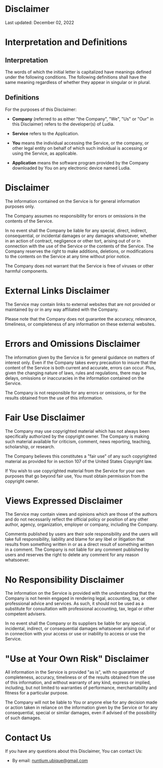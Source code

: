 # Disclaimer

Last updated: December 02, 2022

# Interpretation and Definitions

## Interpretation

The words of which the initial letter is capitalized have meanings defined under
the following conditions.  The following definitions shall have the same meaning 
regardless of whether they appear in singular or in plural.

## Definitions

For the purposes of this Disclaimer:

- __Company__ (referred to as either "the Company", "We", "Us" or "Our" in this 
Disclaimer) refers to the developer(s) of Ludia.

- __Service__ refers to the Application.

- __You__ means the individual accessing the Service, or the company, or other 
legal entity on behalf of which such individual is accessing or using the 
Service, as applicable.

- __Application__ means the software program provided by the Company downloaded 
by You on any electronic device named Ludia.

# Disclaimer

The information contained on the Service is for general information purposes 
only.

The Company assumes no responsibility for errors or omissions in the contents of 
the Service.

In no event shall the Company be liable for any special, direct, indirect, 
consequential, or incidental damages or any damages whatsoever, whether in an 
action of contract, negligence or other tort, arising out of or in connection 
with the use of the Service or the contents of the Service. The Company reserves 
the right to make additions, deletions, or modifications to the contents on the 
Service at any time without prior notice.

The Company does not warrant that the Service is free of viruses or other 
harmful components.

# External Links Disclaimer

The Service may contain links to external websites that are not provided or 
maintained by or in any way affiliated with the Company.

Please note that the Company does not guarantee the accuracy, relevance, 
timeliness, or completeness of any information on these external websites.

# Errors and Omissions Disclaimer

The information given by the Service is for general guidance on matters of 
interest only. Even if the Company takes every precaution to insure that the 
content of the Service is both current and accurate, errors can occur. Plus, 
given the changing nature of laws, rules and regulations, there may be delays, 
omissions or inaccuracies in the information contained on the Service.

The Company is not responsible for any errors or omissions, or for the results 
obtained from the use of this information.

# Fair Use Disclaimer

The Company may use copyrighted material which has not always been specifically 
authorized by the copyright owner. The Company is making such material available 
for criticism, comment, news reporting, teaching, scholarship, or research.

The Company believes this constitutes a "fair use" of any such copyrighted 
material as provided for in section 107 of the United States Copyright law.

If You wish to use copyrighted material from the Service for your own purposes 
that go beyond fair use, You must obtain permission from the copyright owner.

# Views Expressed Disclaimer

The Service may contain views and opinions which are those of the authors and 
do not necessarily reflect the official policy or position of any other author, 
agency, organization, employer or company, including the Company.

Comments published by users are their sole responsibility and the users will 
take full responsibility, liability and blame for any libel or litigation that 
results from something written in or as a direct result of something written in 
a comment. The Company is not liable for any comment published by users and 
reserves the right to delete any comment for any reason whatsoever.

# No Responsibility Disclaimer

The information on the Service is provided with the understanding that the 
Company is not herein engaged in rendering legal, accounting, tax, or other 
professional advice and services. As such, it should not be used as a substitute 
for consultation with professional accounting, tax, legal or other competent 
advisers.

In no event shall the Company or its suppliers be liable for any special, 
incidental, indirect, or consequential damages whatsoever arising out of or in 
connection with your access or use or inability to access or use the Service.

# "Use at Your Own Risk" Disclaimer

All information in the Service is provided "as is", with no guarantee of 
completeness, accuracy, timeliness or of the results obtained from the use of 
this information, and without warranty of any kind, express or implied, 
including, but not limited to warranties of performance, merchantability and 
fitness for a particular purpose.

The Company will not be liable to You or anyone else for any decision made or 
action taken in reliance on the information given by the Service or for any 
consequential, special or similar damages, even if advised of the possibility 
of such damages.

# Contact Us

If you have any questions about this Disclaimer, You can contact Us:

- By email: nuntium.ubique@gmail.com
